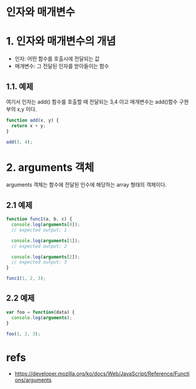 인자와 매개변수
===

# 1. 인자와 매개변수의 개념

* 인자: 어떤 함수를 호출시에 전달되는 값
* 매개변수: 그 전달된 인자를 받아들이는 함수

## 1.1. 예제

여기서 인자는 add() 함수를 호출할 때 전달되는 3,4 이고
매개변수는 add()함수 구현부의 x,y 이다.

```javascript
function add(x, y) {
  return x + y;
}

add(3, 4);
```

# 2. arguments 객체
arguments 객체는 함수에 전달된 인수에 해당하는 array 형태의 객체이다.

## 2.1 예제
```js
function func1(a, b, c) {
  console.log(arguments[0]);
  // expected output: 1

  console.log(arguments[1]);
  // expected output: 2

  console.log(arguments[2]);
  // expected output: 3
}

func1(1, 2, 3);
```

## 2.2 예제
```js
var foo = function(data) {
  console.log(arguments);
}

foo(1, 2, 3);
```

# refs
- https://developer.mozilla.org/ko/docs/Web/JavaScript/Reference/Functions/arguments
